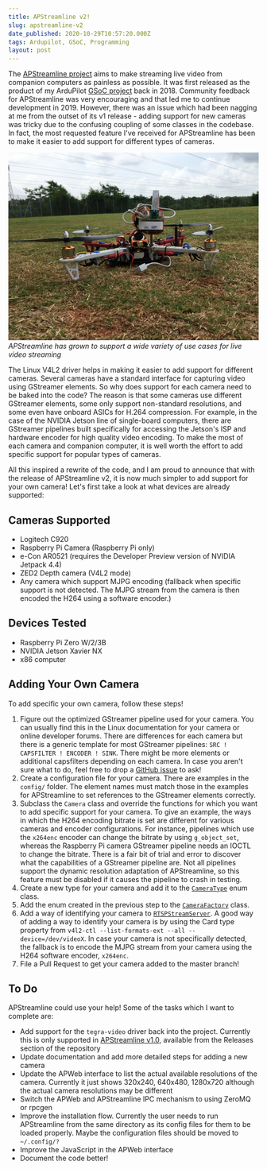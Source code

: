 ```yaml
---
title: APStreamline v2!
slug: apstreamline-v2
date_published: 2020-10-29T10:57:20.000Z
tags: Ardupilot, GSoC, Programming
layout: post
---
```


The [APStreamline project](https://github.com/shortstheory/APStreamline/) aims to make streaming live video from companion computers as painless as possible. It was first released as the product of my ArduPilot [GSoC project](https://discuss.ardupilot.org/t/introducing-apstreamline/31723) back in 2018. Community feedback for APStreamline was very encouraging and that led me to continue development in 2019. However, there was an issue which had been nagging at me from the outset of its v1 release - adding support for new cameras was tricky due to the confusing coupling of some classes in the codebase. In fact, the most requested feature I've received for APStreamline has been to make it easier to add support for different types of cameras.

![](/content/images/2020/IMG_0674.JPG)
*APStreamline has grown to support a wide variety of use cases for live video streaming*

The Linux V4L2 driver helps in making it easier to add support for different cameras. Several cameras have a standard interface for capturing video using GStreamer elements. So why does support for each camera need to be baked into the code? The reason is that some cameras use different GStreamer elements, some only support non-standard resolutions, and some even have onboard ASICs for H.264 compression. For example, in the case of the NVIDIA Jetson line of single-board computers, there are GStreamer pipelines built specifically for accessing the Jetson's ISP and hardware encoder for high quality video encoding. To make the most of each camera and companion computer, it is well worth the effort to add specific support for popular types of cameras.

All this inspired a rewrite of the code, and I am proud to announce that with the release of APStreamline v2, it is now much simpler to add support for your own camera! Let's first take a look at what devices are already supported:

## Cameras Supported

* Logitech C920
* Raspberry Pi Camera (Raspberry Pi only)
* e-Con AR0521 (requires the Developer Preview version of NVIDIA Jetpack 4.4)
* ZED2 Depth camera (V4L2 mode)
* Any camera which support MJPG encoding (fallback when specific support is not detected. The MJPG stream from the camera is then encoded the H264 using a software encoder.)

## Devices Tested

* Raspberry Pi Zero W/2/3B
* NVIDIA Jetson Xavier NX
* x86 computer

## Adding Your Own Camera

To add specific your own camera, follow these steps!

1) Figure out the optimized GStreamer pipeline used for your camera. You can usually find this in the Linux documentation for your camera or online developer forums. There are differences for each camera but there is a generic template for most GStreamer pipelines: `SRC ! CAPSFILTER ! ENCODER ! SINK`. 
There might be more elements or additional capsfilters depending on each camera. In case you aren't sure what to do, feel free to drop a [GitHub issue](https://github.com/shortstheory/APStreamline/issues) to ask!
2) Create a configuration file for your camera. There are examples in the `config/` folder. The element names must match those in the examples for APStreamline to set references to the GStreamer elements correctly.
3) Subclass the `Camera` class and override the functions for which you want to add specific support for your camera. To give an example, the ways in which the H264 encoding bitrate is set are different for various cameras and encoder configurations. For instance, pipelines which use the `x264enc` encoder can change the bitrate by using `g_object_set`, whereas the Raspberry Pi camera GStreamer pipeline needs an IOCTL to change the bitrate.
There is a fair bit of trial and error to discover what the capabilities of a GStreamer pipeline are. Not all pipelines support the dynamic resolution adaptation of APStreamline, so this feature must be disabled if it causes the pipeline to crash in testing.
4) Create a new type for your camera and add it to the [`CameraType`]((https://github.com/shortstheory/APStreamline/blob/master/src/Camera/CameraType.h)) enum class.
5) Add the enum created in the previous step to the [`CameraFactory`](https://github.com/shortstheory/APStreamline/blob/master/src/Camera/CameraFactory.h) class.
6) Add a way of identifying your camera to [`RTSPStreamServer`](https://github.com/shortstheory/APStreamline/blob/8ba5b548321f46e39c8bc51c4e2e46f6847e5272/src/RTSPStreamServer/RTSPStreamServer.cpp#L77). A good way of adding a way to identify your camera is by using the Card type property from `v4l2-ctl --list-formats-ext --all --device=/dev/videoX`. In case your camera is not specifically detected, the fallback is to encode the MJPG stream from your camera using the H264 software encoder, `x264enc`.
7) File a Pull Request to get your camera added to the master branch!

## To Do
APStreamline could use your help! Some of the tasks which I want to complete are:

- Add support for the `tegra-video` driver back into the project. Currently this is only supported in [APStreamline v1.0](https://github.com/shortstheory/adaptive-streaming/releases/tag/v1.0), available from the Releases section of the repository
- Update documentation and add more detailed steps for adding a new camera
- Update the APWeb interface to list the actual available resolutions of the camera. Currently it just shows 320x240, 640x480, 1280x720 although the actual camera resolutions may be different
- Switch the APWeb and APStreamline IPC mechanism to using ZeroMQ or rpcgen
- Improve the installation flow. Currently the user needs to run APStreamline from the same directory as its config files for them to be loaded properly. Maybe the configuration files should be moved to `~/.config/?`
- Improve the JavaScript in the APWeb interface
- Document the code better!
